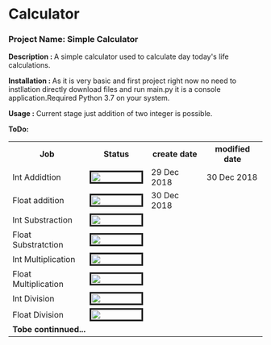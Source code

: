 # Calculator
<h3>Project Name: Simple Calculator</h3>

<b>Description : </b>
  A simple calculator used to calculate day today's life calculations.
  
<b>Installation : </b>
  As it is very basic and first project right now no need to instllation directly download files and run main.py it is a console application.Required Python 3.7 on your system.
  
<b>Usage :</b>
 Current stage just addition of two integer is possible.

 <b>ToDo: </b>
 
<table class="tg">
  <tr>
    <th>Job</th>
    <th>Status</th>
    <th>create date</th>
    <th>modified date</th>
  </tr>
  <tr>
    <td>Int Addidtion</td>
    <td><img src="http://progressed.io/bar/100" alt="" border=3 height=20 width=100></img></td>
    <td>29 Dec 2018</td>
    <td>30 Dec 2018</td>
  </tr>
  <tr>
    <td>Float addition</td>
    <td><img src="http://progressed.io/bar/100" alt="" border=3 height=20 width=100></img></td>
    <td>30 Dec 2018</td>
    <td></td>
  </tr>
  <tr>
    <td>Int Substraction</td>
    <td><img src="http://progressed.io/bar/0" alt="" border=3 height=20 width=100></img></td>
    <td></td>
    <td></td>
  </tr>
  <tr>
    <td>Float Substratction</td>
    <td><img src="http://progressed.io/bar/0" alt="" border=3 height=20 width=100></img></td>
    <td></td>
    <td></td>
  </tr>
  <tr>
    <td>Int Multiplication</td>
    <td><img src="http://progressed.io/bar/0" alt="" border=3 height=20 width=100></img></td>
    <td></td>
    <td></td>
  </tr>
  <tr>
    <td>Float Multiplication</td>
    <td><img src="http://progressed.io/bar/0" alt="" border=3 height=20 width=100></img></td>
    <td></td>
    <td></td>
  </tr>
  <tr>
    <td>Int Division</td>
    <td><img src="http://progressed.io/bar/0" alt="" border=3 height=20 width=100></img></td>
    <td></td>
    <td></td>
  </tr>
  <tr>
    <td>Float Division</td>
    <td><img src="http://progressed.io/bar/0" alt="" border=3 height=20 width=100></img></td>
    <td></td>
    <td></td>
  </tr>
  <tr>
    <td colspan=4><b>Tobe continnued...</b></td>
    
  </tr>
</table>